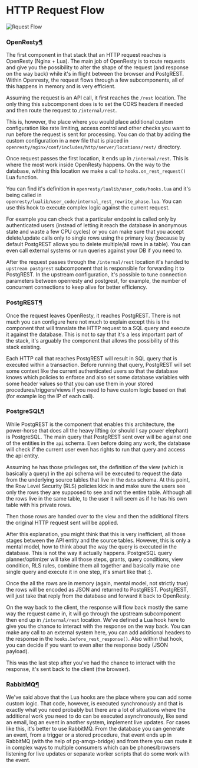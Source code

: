 

HTTP Request Flow
=================

![Rquest Flow](../images/request-flow.png "Request Flow")

### OpenResty[¶](#openresty "Permanent link")

The first component in that stack that an HTTP request reaches is OpenResty (Nginx + Lua). The main job of OpenResty is to route requests and give you the possibility to alter the shape of the request (and response on the way back) while it's in flight between the browser and PostgREST. Within Openresty, the request flows through a few subcomponents, all of this happens in memory and is very efficient.

Assuming the request is an API call, it first reaches the `/rest` location. The only thing this subcomponent does is to set the CORS headers if needed and then route the request to `/internal/rest`.

This is, however, the place where you would place additional custom configuration like rate limiting, access control and other checks you want to run before the request is sent for processing. You can do that by adding the custom configuration in a new file that is placed in `openresty/nginx/conf/includes/http/server/locations/rest/` directory.

Once request passes the first location, it ends up in `/internal/rest`. This is where the most work inside OpenResty happens. On the way to the database, withing this location we make a call to `hooks.on_rest_request()` Lua function.

You can find it's definition in `openresty/lualib/user_code/hooks.lua` and it's being called in `openresty/lualib/user_code/internal_rest_rewrite_phase.lua`. You can use this hook to execute complex logic against the current request.

For example you can check that a particular endpoint is called only by authenticated users (instead of letting it reach the database in anonymous state and waste a few CPU cycles) or you can make sure that you accept delete/update calls only to single rows using the primary key (because by default PostgREST allows you to delete multiple/all rows in a table). You can even call external systems or run queries against your DB if you need to.

After the request passes through the `/internal/rest` location it's handed to `upstream postgrest` subcomponent that is responsible for forwarding it to PostgREST. In the upstream configuration, it's possible to tune connection parameters between openresty and postgrest, for example, the number of concurrent connections to keep alive for better efficiency.

### PostgREST[¶](#postgrest "Permanent link")

Once the request leaves OpenResty, it reaches PostgREST. There is not much you can configure here not much to explain except this is the component that will translate the HTTP request to a SQL query and execute it against the database. This is not to say that it's a less important part of the stack, it's arguably the component that allows the possibility of this stack existing.

Each HTTP call that reaches PostgREST will result in SQL query that is executed within a transaction. Before running that query, PostgREST will set some context like the current authenticated users so that the database knows which policies to enforce and also set some database variables with some header values so that you can use them in your stored procedures/triggers/views if you need to have custom logic based on that (for example log the IP of each call).

### PostgreSQL[¶](#postgresql "Permanent link")

While PostgREST is the component that enables this architecture, the power-horse that does all the heavy lifting (or should I say power elephant) is PostgreSQL. The main query that PostgREST sent over will be against one of the entities in the `api` schema. Even before doing any work, the database will check if the current user even has rights to run that query and access the api entity.

Assuming he has those privileges set, the definition of the view (which is basically a query) in the api schema will be executed to request the data from the underlying source tables that live in the `data` schema. At this point, the Row Level Security (RLS) policies kick in and make sure the users see only the rows they are supposed to see and not the entire table. Although all the rows live in the same table, to the user it will seem as if he has his own table with his private rows.

Then those rows are handed over to the view and then the additional filters the original HTTP request sent will be applied.

After this explanation, you might think that this is very inefficient, all those stages between the API entity and the source tables. However, this is only a mental model, how to think about the way the query is executed in the database. This is not the way it actually happens. PostgreSQL query planner/optimizer will take all those steps, grants, query conditions, view condition, RLS rules, combine them all together and basically make one single query and execute it in one step, it's smart like that :).

Once the all the rows are in memory (again, mental model, not strictly true) the rows will be encoded as JSON and returned to PostgREST. PostgREST, will just take that reply from the database and forward it back to OpenResty.

On the way back to the client, the response will flow back mostly the same way the request came in, it will go through the upstream subcomponent then end up in `/internal/rest` location. We've defined a Lua hook here to give you the chance to interact with the response on the way back. You can make any call to an external system here, you can add additional headers to the response in the `hooks.before_rest_response()`. Also within that hook, you can decide if you want to even alter the response body (JSON payload).

This was the last step after you've had the chance to interact with the response, it's sent back to the client (the browser).

### RabbitMQ[¶](#rabbitmq "Permanent link")

We've said above that the Lua hooks are the place where you can add some custom logic. That code, however, is executed synchronously and that is exactly what you need probably but there are a lot of situations where the additional work you need to do can be executed asynchronously, like send an email, log an event in another system, implement live updates. For cases like this, it's better to use RabbitMQ. From the database you can generate an event, from a trigger or a stored procedure, that event ends up in RabbitMQ (with the help of pg-amqp-bridge) and from there you can route it in complex ways to multiple consumers which can be phones/browsers listening for live updates or separate worker scripts that do some work with the event.

